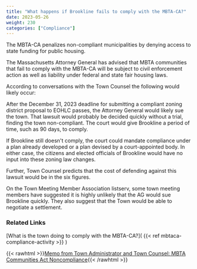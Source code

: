 ```yaml
---
title: "What happens if Brookline fails to comply with the MBTA-CA?"
date: 2023-05-26
weight: 230
categories: ["Compliance"]
---
```

The MBTA-CA penalizes non-compliant municipalities by denying access to state funding for public housing.

The Massachusetts Attorney General has advised that MBTA communities that fail to comply with the MBTA-CA will be subject to civil enforcement action as well as liability under federal and state fair housing laws.

According to conversations with the Town Counsel the following would likely occur:

After the December 31, 2023 deadline for submitting a compliant zoning district proposal to EOHLC passes, the Attorney General would likely sue the town. That lawsuit would probably be decided quickly without a trial, finding the town non-compliant. The court would give Brookline a period of time, such as 90 days, to comply.

If Brookline still doesn't comply, the court could mandate compliance under a plan  already developed or a plan devised by a court-appointed body. In either case, the citizens and elected officials of Brookline would have no input into these zoning law changes.

Further, Town Counsel predicts that the cost of defending against this lawsuit would be in the six figures.

On the Town Meeting Member Association listserv, some town meeting members have suggested it is highly unlikely that the AG would sue Brookline quickly. They also suggest that the Town would be able to negotiate a settlement.

### Related Links

[What is the town doing to comply with the MBTA-CA?]( {{< ref mbtaca-compliance-activity >}} ) 

{{< rawhtml >}}<a href="https://www.brooklinema.gov/DocumentCenter/View/40149/20230303-MBTA-Communities-Act-Noncompliance-FINAL" target="_new">Memo from Town Administrator and Town Counsel: MBTA Communities Act Noncompliance</a>{{< /rawhtml >}}
